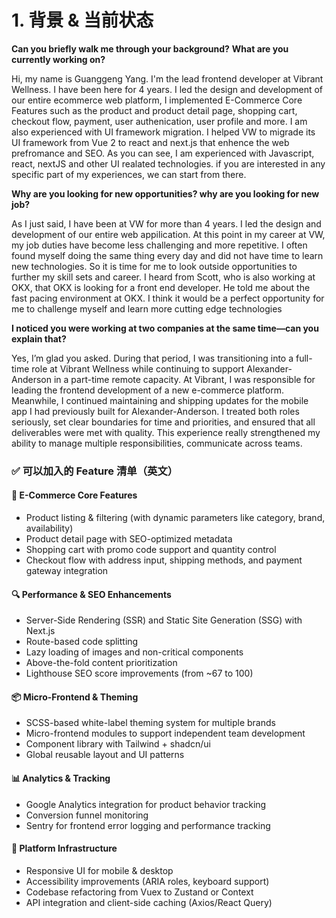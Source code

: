 # 1. 背景 & 当前状态

**Can you briefly walk me through your background?**
**What are you currently working on?**

Hi, my name is Guanggeng Yang. I'm the lead frontend developer at Vibrant Wellness. I have been here for 4 years. I led the design and development of our entire ecommerce web platform, I implemented E-Commerce Core Features such as the product and product detail page, shopping cart, checkout flow, payment, user authenication, user profile and more. I am also experienced with UI framework migration. I helped VW to migrade its UI framework from Vue 2 to react and next.js that enhence the web prefromance and SEO. As you can see, I am experienced with Javascript, react, nextJS and other UI realated technologies. if you are interested in any specific part of my experiences, we can start from there.

**Why are you looking for new opportunities? why are you looking for new job?**

As I just said, I have been at VW for more than 4 years. I led the design and development of our entire web appilication. At this point in my career at VW, my job duties have become less challenging and more repetitive. I often found myself doing the same thing every day and did not have time to learn new technologies. So it is time for me to look outside opportunities to further my skill sets and career. I heard from Scott, who is also working at OKX, that OKX is looking for a front end developer. He told me about the fast pacing environment at OKX. I think it would be a perfect opportunity for me to challenge myself and learn more cutting edge technologies


**I noticed you were working at two companies at the same time—can you explain that?**

Yes, I’m glad you asked. During that period, I was transitioning into a full-time role at Vibrant Wellness while continuing to support Alexander-Anderson in a part-time remote capacity.
At Vibrant, I was responsible for leading the frontend development of a new e-commerce platform. Meanwhile, I continued maintaining and shipping updates for the mobile app I had previously built for Alexander-Anderson.
I treated both roles seriously, set clear boundaries for time and priorities, and ensured that all deliverables were met with quality.
This experience really strengthened my ability to manage multiple responsibilities, communicate across teams.



### ✅ **可以加入的 Feature 清单（英文）**

#### 🛒 E-Commerce Core Features

* Product listing & filtering (with dynamic parameters like category, brand, availability)
* Product detail page with SEO-optimized metadata
* Shopping cart with promo code support and quantity control
* Checkout flow with address input, shipping methods, and payment gateway integration

#### 🔍 Performance & SEO Enhancements

* Server-Side Rendering (SSR) and Static Site Generation (SSG) with Next.js
* Route-based code splitting
* Lazy loading of images and non-critical components
* Above-the-fold content prioritization
* Lighthouse SEO score improvements (from ~67 to 100)

#### 📦 Micro-Frontend & Theming

* SCSS-based white-label theming system for multiple brands
* Micro-frontend modules to support independent team development
* Component library with Tailwind + shadcn/ui
* Global reusable layout and UI patterns

#### 📊 Analytics & Tracking

* Google Analytics integration for product behavior tracking
* Conversion funnel monitoring
* Sentry for frontend error logging and performance tracking

#### 🧩 Platform Infrastructure

* Responsive UI for mobile & desktop
* Accessibility improvements (ARIA roles, keyboard support)
* Codebase refactoring from Vuex to Zustand or Context
* API integration and client-side caching (Axios/React Query)

